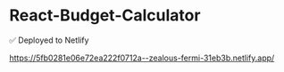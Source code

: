 # React-Budget-Calculator

✅ Deployed to Netlify

https://5fb0281e06e72ea222f0712a--zealous-fermi-31eb3b.netlify.app/
